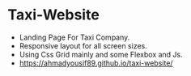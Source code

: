 # Taxi-Website
- Landing Page For Taxi Company.
- Responsive layout for all screen sizes.
- Using Css Grid mainly and some Flexbox and Js.
- https://ahmadyousif89.github.io/taxi-website/